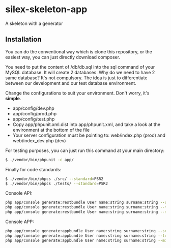 silex-skeleton-app
==================

A skeleton with a generator

Installation
------------

You can do the conventional way which is clone this repository, or the easiest way, you can just directly download composer.

You need to put the content of /db/db.sql into the sql command of your MySQL database. It will create 2 databases. Why do we need to have 2 same database? It's not compulsory. The idea is just to differentiate between our development and our test database environment.

Change the configurations to suit your environment. Don't worry, it's **simple**.

 * app/config/dev.php
 * app/config/prod.php
 * app/config/test.php
 * Copy app/phpunit.xml.dist into app/phpunit.xml, and take a look at the <php> environment at the bottom of the file
 * Your server configuration must be pointing to: web/index.php (prod) and web/index_dev.php (dev)

For testing purposes, you can just run this command at your main directory:

``` sh
$ ./vendor/bin/phpunit -c app/
```

Finally for code standards:

``` sh
$ ./vendor/bin/phpcs ./src/ --standard=PSR2
$ ./vendor/bin/phpcs ./tests/ --standard=PSR2
```

Console API:

``` sh
php app/console generate:restbundle User name:string surname:string --sql
php app/console generate:restbundle User name:string surname:string --travis
php app/console generate:restbundle User name:string surname:string --migration
```

Console APP:

``` sh
php app/console generate:appbundle User name:string surname:string --sql
php app/console generate:appbundle User name:string surname:string --travis
php app/console generate:appbundle User name:string surname:string --migration
```